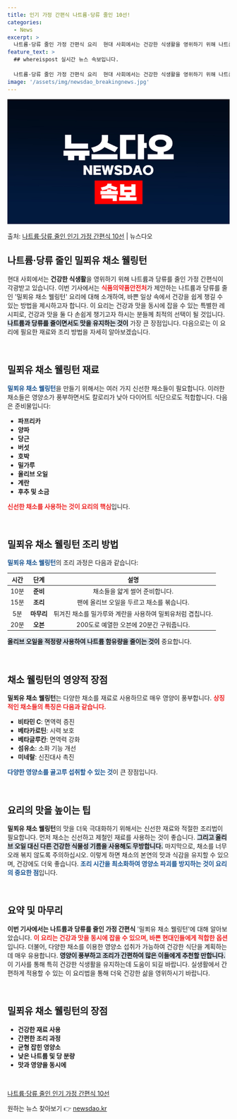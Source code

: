 ```yaml
---
title: 인기 가정 간편식 나트륨·당류 줄인 10선!
categories:
  - News
excerpt: >
  나트륨·당류 줄인 가정 간편식 요리  현대 사회에서는 건강한 식생활을 영위하기 위해 나트륨과 당류를 줄인 가…
feature_text: >
  ## whereispost 실시간 뉴스 속보입니다.

  나트륨·당류 줄인 가정 간편식 요리  현대 사회에서는 건강한 식생활을 영위하기 위해 나트륨과 당류를 줄인 가…
image: '/assets/img/newsdao_breakingnews.jpg'
---
```


![뉴스다오 속보](/assets/img/newsdao_breakingnews.jpg)

<p>출처: <a href="https://newsdao.kr/4755" rel="dofollow">나트륨·당류 줄인 인기 가정 간편식 10선</a> | 뉴스다오</p>

<h2 data-ke-size="size26">나트륨·당류 줄인 밀푀유 채소 웰링턴</h2>

<p data-ke-size="size16">현대 사회에서는 <b>건강한 식생활</b>을 영위하기 위해 나트륨과 당류를 줄인 가정 간편식이 각광받고 있습니다. 이번 기사에서는 <b><span style="color: #ee2323;">식품의약품안전처</span></b>가 제안하는 나트륨과 당류를 줄인 '밀푀유 채소 웰링턴' 요리에 대해 소개하여, 바쁜 일상 속에서 건강을 쉽게 챙길 수 있는 방법을 제시하고자 합니다. 이 요리는 건강과 맛을 동시에 잡을 수 있는 특별한 레시피로, 건강과 맛을 둘 다 손쉽게 챙기고자 하시는 분들께 최적의 선택이 될 것입니다. <b><span style="background-color: #21538527;">나트륨과 당류를 줄이면서도 맛을 유지하는 것이</span></b> 가장 큰 장점입니다. 다음으로는 이 요리에 필요한 재료와 조리 방법을 자세히 알아보겠습니다.</p>

<p data-ke-size="size16">&nbsp;</p>

<h2 data-ke-size="size26">밀푀유 채소 웰링턴 재료</h2>

<p data-ke-size="size16"><b><span style="color: #1a5490;">밀푀유 채소 웰링턴</span></b>을 만들기 위해서는 여러 가지 신선한 채소들이 필요합니다. 이러한 채소들은 영양소가 풍부하면서도 칼로리가 낮아 다이어트 식단으로도 적합합니다. 다음은 준비물입니다:</p>

<ul>
    <li><b>파프리카</b></li>
    <li><b>양파</b></li>
    <li><b>당근</b></li>
    <li><b>버섯</b></li>
    <li><b>호박</b></li>
    <li><b>밀가루</b></li>
    <li><b>올리브 오일</b></li>
    <li><b>계란</b></li>
    <li><b>후추 및 소금</b></li>
</ul>

<p data-ke-size="size16"><b><span style="color: #ee2323;">신선한 채소를 사용하는 것이 요리의 핵심</span></b>입니다.</p>

<p data-ke-size="size16">&nbsp;</p>

<h2 data-ke-size="size26">밀푀유 채소 웰링턴 조리 방법</h2>

<p data-ke-size="size16"><b><span style="color: #1a5490;">밀푀유 채소 웰링턴</span></b>의 조리 과정은 다음과 같습니다:</p>

<table style="width: 100%; border-collapse: collapse;">
    <thead>
        <tr>
            <th style="text-align: center; height: 17px;"><b>시간</b></th>
            <th style="text-align: center; height: 17px;"><b>단계</b></th>
            <th style="text-align: center; height: 17px;"><b>설명</b></th>
        </tr>
    </thead>
    <tbody>
        <tr>
            <td style="text-align: center; height: 17px;">10분</td>
            <td style="text-align: center; height: 17px;"><b>준비</b></td>
            <td style="text-align: center; height: 17px;">채소들을 얇게 썰어 준비합니다.</td>
        </tr>
        <tr>
            <td style="text-align: center; height: 17px;">15분</td>
            <td style="text-align: center; height: 17px;"><b>조리</b></td>
            <td style="text-align: center; height: 17px;">팬에 올리브 오일을 두르고 채소를 볶습니다.</td>
        </tr>
        <tr>
            <td style="text-align: center; height: 17px;">5분</td>
            <td style="text-align: center; height: 17px;"><b>마무리</b></td>
            <td style="text-align: center; height: 17px;">튀겨진 채소를 밀가루와 계란을 사용하여 밀푀유처럼 겹칩니다.</td>
        </tr>
        <tr>
            <td style="text-align: center; height: 17px;">20분</td>
            <td style="text-align: center; height: 17px;"><b>오븐</b></td>
            <td style="text-align: center; height: 17px;">200도로 예열한 오븐에 20분간 구워줍니다.</td>
        </tr>
    </tbody>
</table>

<p data-ke-size="size16"><b><span style="background-color: #21538527;">올리브 오일을 적정량 사용하여 나트륨 함유량을 줄이는 것이</span></b> 중요합니다.</p>

<p data-ke-size="size16">&nbsp;</p>

<h2 data-ke-size="size26">채소 웰링턴의 영양적 장점</h2>

<p data-ke-size="size16"><b>밀푀유 채소 웰링턴</b>는 다양한 채소를 재료로 사용하므로 매우 영양이 풍부합니다. <b><span style="color: #ee2323;">상징적인 채소들의 특징은 다음과 같습니다.</span></b></p>

<ul>
    <li><b>비타민 C</b>: 면역력 증진</li>
    <li><b>베타카로틴</b>: 시력 보호</li>
    <li><b>베타글루칸</b>: 면역력 강화</li>
    <li><b>섬유소</b>: 소화 기능 개선</li>
    <li><b>미네랄</b>: 신진대사 촉진</li>
</ul>

<p data-ke-size="size16"><b><span style="color: #1a5490;">다양한 영양소를 골고루 섭취할 수 있는 것</span></b>이 큰 장점입니다.</p>

<p data-ke-size="size16">&nbsp;</p>

<h2 data-ke-size="size26">요리의 맛을 높이는 팁</h2>

<p data-ke-size="size16"><b>밀푀유 채소 웰링턴</b>의 맛을 더욱 극대화하기 위해서는 신선한 재료와 적절한 조리법이 필요합니다. 먼저 채소는 신선하고 제철인 재료를 사용하는 것이 좋습니다. <b><span style="background-color: #21538527;">그리고 올리브 오일 대신 다른 건강한 식물성 기름을 사용해도 무방합니다.</span></b> 마지막으로, 채소를 너무 오래 볶지 않도록 주의하십시오. 이렇게 하면 채소의 본연의 맛과 식감을 유지할 수 있으며, 건강에도 더욱 좋습니다. <b><span style="color: #1a5490;">조리 시간을 최소화하여 영양소 파괴를 방지하는 것이 요리의 중요한 점</span></b>입니다.</p>

<p data-ke-size="size16">&nbsp;</p>

<h2 data-ke-size="size26">요약 및 마무리</h2>

<p data-ke-size="size16"><b>이번 기사에서는 나트륨과 당류를 줄인 가정 간편식</b> '밀푀유 채소 웰링턴'에 대해 알아보았습니다. <b><span style="color: #ee2323;">이 요리는 건강과 맛을 동시에 잡을 수 있으며, 바쁜 현대인들에게 적합한 옵션</span></b>입니다. 더불어, 다양한 채소를 이용한 영양소 섭취가 가능하여 건강한 식단을 계획하는데 매우 유용합니다. <b><span style="background-color: #21538527;">영양이 풍부하고 조리가 간편하여 많은 이들에게 추천할 만합니다.</span></b> 이 기사를 통해 특히 건강한 식생활을 유지하는데 도움이 되길 바랍니다. 실생활에서 간편하게 적용할 수 있는 이 요리법을 통해 더욱 건강한 삶을 영위하시기 바랍니다.</p>

<p data-ke-size="size16">&nbsp;</p>

<h2 data-ke-size="size26">밀푀유 채소 웰링턴의 장점</h2>

<ul>
    <li><b>건강한 재료 사용</b></li>
    <li><b>간편한 조리 과정</b></li>
    <li><b>균형 잡힌 영양소</b></li>
    <li><b>낮은 나트륨 및 당 분량</b></li>
    <li><b>맛과 영양을 동시에</b></li>
</ul>

<p data-ke-size="size16">&nbsp;</p>

<p data-ke-size="size16"><a href="https://newsdao.kr/4755">나트륨·당류 줄인 인기 가정 간편식 10선</a></p> 

원하는 뉴스 찾아보기 👉 <a href="https://newsdao.kr" rel="dofollow">newsdao.kr</a>


